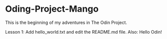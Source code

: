 # Oding-Project-Mango
 
This is the beginning of my adventures in The Odin Project.

Lesson 1: Add hello_world.txt and edit the README.md file.
Also: Hello Odin!
